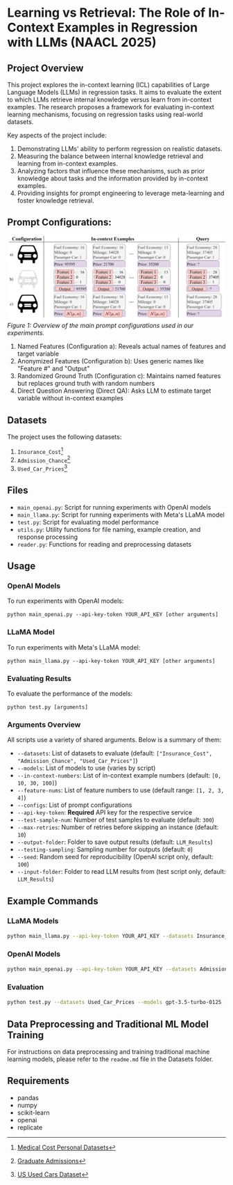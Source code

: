 # Learning vs Retrieval: The Role of In-Context Examples in Regression with LLMs (NAACL 2025)

## Project Overview

This project explores the in-context learning (ICL) capabilities of Large Language Models (LLMs) in regression tasks. It aims to evaluate the extent to which LLMs retrieve internal knowledge versus learn from in-context examples. The research proposes a framework for evaluating in-context learning mechanisms, focusing on regression tasks using real-world datasets.

Key aspects of the project include:

1. Demonstrating LLMs' ability to perform regression on realistic datasets.
2. Measuring the balance between internal knowledge retrieval and learning from in-context examples.
3. Analyzing factors that influence these mechanisms, such as prior knowledge about tasks and the information provided by in-context examples.
4. Providing insights for prompt engineering to leverage meta-learning and foster knowledge retrieval.

## Prompt Configurations:

![Prompt Configurations](images/prompt_configurations.png)
*Figure 1: Overview of the main prompt configurations used in our experiments.*

1. Named Features (Configuration a): Reveals actual names of features and target variable
2. Anonymized Features (Configuration b): Uses generic names like "Feature #" and "Output"
3. Randomized Ground Truth (Configuration c): Maintains named features but replaces ground truth with random numbers
4. Direct Question Answering (Direct QA): Asks LLM to estimate target variable without in-context examples

## Datasets

The project uses the following datasets:

1. `Insurance_Cost`[^1]
2. `Admission_Chance`[^2]
3. `Used_Car_Prices`[^3]

[^1]: [Medical Cost Personal Datasets](https://www.kaggle.com/datasets/mirichoi0218/insurance)
[^2]: [Graduate Admissions](https://www.kaggle.com/datasets/mohansacharya/graduate-admissions)
[^3]: [US Used Cars Dataset](https://www.kaggle.com/datasets/ananaymital/us-used-cars-dataset)

## Files

- `main_openai.py`: Script for running experiments with OpenAI models
- `main_llama.py`: Script for running experiments with Meta's LLaMA model
- `test.py`: Script for evaluating model performance
- `utils.py`: Utility functions for file naming, example creation, and response processing
- `reader.py`: Functions for reading and preprocessing datasets

## Usage

### OpenAI Models

To run experiments with OpenAI models:

```
python main_openai.py --api-key-token YOUR_API_KEY [other arguments]
```

### LLaMA Model

To run experiments with Meta's LLaMA model:

```
python main_llama.py --api-key-token YOUR_API_KEY [other arguments]
```

### Evaluating Results

To evaluate the performance of the models:

```
python test.py [arguments]
```

### Arguments Overview

All scripts use a variety of shared arguments. Below is a summary of them:

- `--datasets`: List of datasets to evaluate (default: `["Insurance_Cost", "Admission_Chance", "Used_Car_Prices"]`)
- `--models`: List of models to use (varies by script)
- `--in-context-numbers`: List of in-context example numbers (default: `[0, 10, 30, 100]`)
- `--feature-nums`: List of feature numbers to use (default range: `[1, 2, 3, 4]`)
- `--configs`: List of prompt configurations
- `--api-key-token`: **Required** API key for the respective service
- `--test-sample-num`: Number of test samples to evaluate (default: `300`)
- `--max-retries`: Number of retries before skipping an instance (default: `10`)
- `--output-folder`: Folder to save output results (default: `LLM_Results`)
- `--testing-sampling`: Sampling number for outputs (default: `0`)
- `--seed`: Random seed for reproducibility (OpenAI script only, default: `100`)
- `--input-folder`: Folder to read LLM results from (test script only, default: `LLM_Results`)

## Example Commands

### LLaMA Models

```bash
python main_llama.py --api-key-token YOUR_API_KEY --datasets Insurance_Cost --models meta/meta-llama-3-70b-instruct --in-context-numbers 10 30 --feature-nums 1 2 --configs Named_Features --test-sample-num 200 --output-folder output_llama
```

### OpenAI Models

```bash
python main_openai.py --api-key-token YOUR_API_KEY --datasets Admission_Chance --models gpt-4-0125-preview --in-context-numbers 10 --feature-nums 1 3 --configs Anonymized_Features --seed 42 --output-folder output_openai
```

### Evaluation

```bash
python test.py --datasets Used_Car_Prices --models gpt-3.5-turbo-0125 --in-context-numbers 0 --feature-nums 1 4 --configs Reasoning --input-folder LLM_Results --output-folder Evaluation_Results
```

## Data Preprocessing and Traditional ML Model Training

For instructions on data preprocessing and training traditional machine learning models, please refer to the `readme.md` file in the Datasets folder.

## Requirements

- pandas
- numpy
- scikit-learn
- openai
- replicate
